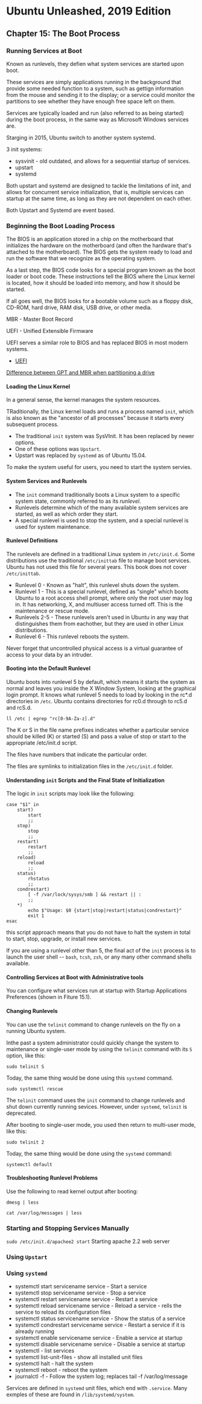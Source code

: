 # Ubuntu Unleashed, 2019 Edition

## Chapter 15: The Boot Process

### Running Services at Boot

Known as runlevels, they defien what system services are started upon boot.

These services are simply applications running in the background that provide some needed function to a system, such as gettign information from the mouse and sending it to the display; or a service could monitor the partitions to see whether they have enough free space left on them.

Services are typically loaded and run (also referred to as being started) during the boot process, in the same way as Microsoft Windows services are.

Starging in 2015, Ubuntu switch to another system systemd.

3 init systems:
* sysvinit - old outdated, and allows for a sequential startup of services.
* upstart
* systemd

Both upstart and systemd are designed to tackle the limitations of init, and allows for concurrent service initialization, that is, multiple services can startup at the same time, as long as they are not dependent on each other.

Both Upstart and Systemd are event based.

### Beginning the Boot Loading Process

The BIOS is an application stored in a chip on the motherboard that initializes the hardware on the motherboard (and often the hardware that's attached to the motherboard). The BIOS gets the system ready to load and run the software that we recognize as the operating system.

As a last step, the BIOS code looks for a special program known as the boot loader or boot code. These instructions tell the BIOS where the Linux kernel is located, how it should be loaded into memory, and how it should be started.

If all goes well, the BIOS looks for a bootable volume such as a floppy disk, CD-ROM, hard drive, RAM disk, USB drive, or other media.

MBR - Master Boot Record

UEFI - Unified Extensible Firmware

UEFI serves a similar role to BIOS and has replaced BIOS in most modern systems.

* [UEFI](https://help.ubuntu.com/community/UEFI)

[Difference between GPT and MBR when partitioning a drive](http://www.howtogeek.com/193669/whats-the-difference-between-gpt-and-mbr-when-partitioning-a-drive/)

#### Loading the Linux Kernel

In a general sense, the kernel manages the system resources.

TRaditionally, the Linux kernel loads and runs a process named `init`, which is also known as the "ancestor of all processes" because it starts every subsequent process.

* The traditional `init` system was SysVInit. It has been replaced by newer options.
* One of these options was `Upstart`.
* Upstart was replaced by `systemd` as of Ubuntu 15.04.

To make the system useful for users, you need to start the system servies.

#### System Services and Runlevels

* The `init` command traditionally boots a Linux system to a specific system state, commonly referred to as its *runlevel*.
* Runlevels determine which of the many available system services are started, as well as which order they start.
* A special runlevel is used to stop the system, and a special runlevel is used for system maintenance.

#### Runlevel Definitions

The runlevels are defined in a traditional Linux system in `/etc/init.d`. Some distributions use the traditional `/etc/inittab` file to manage boot services. Ubuntu has not used this file for several years. This book does not cover `/etc/inittab`.

* Runlevel 0 - Known as "halt", this runlevel shuts down the system.
* Runlevel 1 - This is a special runlevel, defined as "single" which boots Ubuntu to a root access shell prompt, where only the root user may log in. It has networking, X, and multiuser access turned off. This is the maintenance or rescue mode.
* Runlevels 2-5 - These runlevels aren't used in Ubuntu in any way that distinguishes them from eachother, but they are used in other Linux distributions.
* Runlevel 6 - This runlevel reboots the system.

Never forget that uncontrolled physical access is a virtual guarantee of access to your data by an intruder.

#### Booting into the Default Runlevel

Ubuntu boots into runlevel 5 by default, which means it starts the system as normal and leaves you inside the X Window System, looking at the graphical login prompt. It knows what runlevel 5 needs to load by looking in the rc*.d directories in `/etc`. Ubuntu contains directories for rc0.d through to rc5.d and rcS.d.

`ll /etc | egrep "rc[0-9A-Za-z].d"`

The K or S in the file name prefixes indicates whether a particular service should be killed (K) or started (S) and pass a value of stop or start to the appropriate /etc/init.d script.

The files have numbers that indicate the particular order.

The files are symlinks to initialization files in the `/etc/init.d` folder.

#### Understanding `init` Scripts and the Final State of Initialization

The logic in `init` scripts may look like the following:

```
case "$1" in
    start)
        start
        ;;
    stop)
        stop
        ;;
    restart)
        restart
        ;;
    reload)
        reload
        ;;
    status)
        rhstatus
        ;;
    condrestart)
        [ -f /var/lock/sysys/smb ] && restart || : 
        ;;
    *)
        echo $"Usage: $0 {start|stop|restart|status|condrestart}"
        exit 1
esac
```

this script approach means that you do not have to halt the system in total to start, stop, upgrade, or install new services.

If you are using a runlevel other than 5, the final act of the `init` process is to launch the user shell -- `bash`, `tcsh`, `zsh`, or any many other command shells available.

#### Controlling Services at Boot with Administrative tools

You can configure what services run at startup with Startup Applications Preferences (shown in Fiture 15.1).

#### Changing Runlevels

You can use the `telinit` command to change runlevels on the fly on a running Ubuntu system.

Inthe past a system administrator could quickly change the system to maintenance or single-user mode by using the `telinit` command with its `S` option, like this:

`sudo telinit S`

Today, the same thing would be done using this `systemd` command.

`sudo systemctl rescue`

The `telinit` command uses the `init` command to  change runlevels and shut down currently running sevices. However, under `systemd`, `telinit` is deprecated.

After booting to single-user mode, you used then return to multi-user mode, like this:

`sudo telinit 2`

Today, the same thing would be done using the `systemd` command:

`systemctl default`

#### Troubleshooting Runlevel Problems

Use the following to read kernel output after booting:

`dmesg | less`

`cat /var/log/messages | less`

### Starting and Stopping Services Manually

`sudo /etc/init.d/apachee2 start`
Starting apache 2.2 web server

### Using `Upstart`

### Using `systemd`

* systemctl start servicename service - Start a service
* systemctl stop servicename service - Stop a service
* systemctl restart servicename service - Restart a service
* systemctl reload servicename service - Reload a service - rells the service to reload its configuration files
* systemctl status servicename service - Show the status of a service
* systemctl condrestart servicename service - Restart a service if it is already running
* systemctl enable servicename service - Enable a service at startup
* systemctl disable servicename service - Disable a service at startup
* systemctl - list services
* systemctl list-unit-files - show all installed unit files
* systemctl halt - halt the system
* systemctl reboot - reboot the system
* journalctl -f - Follow the system log; replaces tail -f /var/log/message

Services are defined in `systemd` unit files, which end with `.service`. Many exmples of these are found in `/lib/systemd/system`.